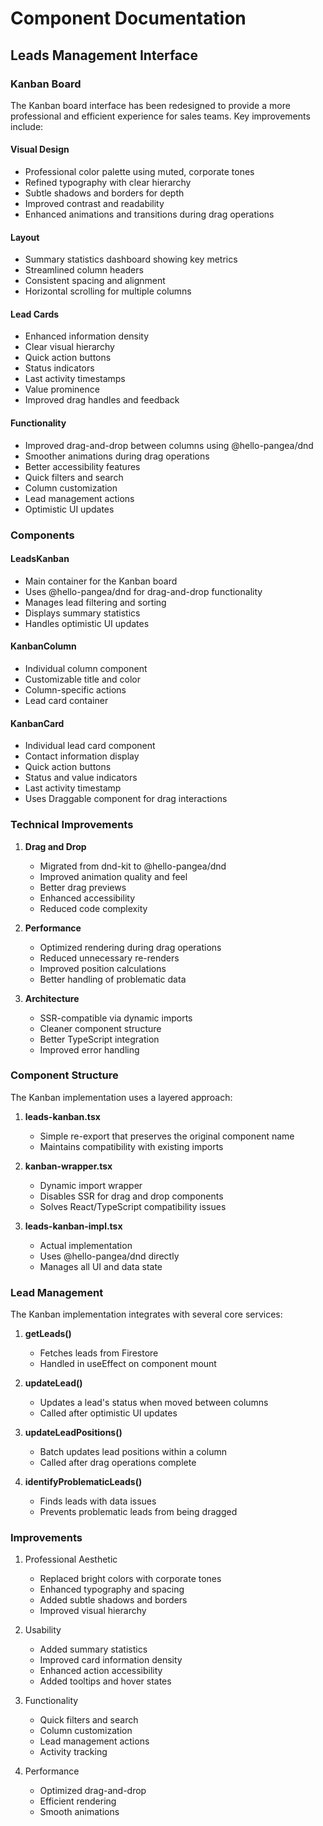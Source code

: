 # Component Documentation

## Leads Management Interface

### Kanban Board

The Kanban board interface has been redesigned to provide a more professional and efficient experience for sales teams. Key improvements include:

#### Visual Design
- Professional color palette using muted, corporate tones
- Refined typography with clear hierarchy
- Subtle shadows and borders for depth
- Improved contrast and readability
- Enhanced animations and transitions during drag operations

#### Layout
- Summary statistics dashboard showing key metrics
- Streamlined column headers
- Consistent spacing and alignment
- Horizontal scrolling for multiple columns

#### Lead Cards
- Enhanced information density
- Clear visual hierarchy
- Quick action buttons
- Status indicators
- Last activity timestamps
- Value prominence
- Improved drag handles and feedback

#### Functionality
- Improved drag-and-drop between columns using @hello-pangea/dnd
- Smoother animations during drag operations
- Better accessibility features
- Quick filters and search
- Column customization
- Lead management actions
- Optimistic UI updates

### Components

#### LeadsKanban
- Main container for the Kanban board
- Uses @hello-pangea/dnd for drag-and-drop functionality
- Manages lead filtering and sorting
- Displays summary statistics
- Handles optimistic UI updates

#### KanbanColumn
- Individual column component
- Customizable title and color
- Column-specific actions
- Lead card container

#### KanbanCard
- Individual lead card component
- Contact information display
- Quick action buttons
- Status and value indicators
- Last activity timestamp
- Uses Draggable component for drag interactions

### Technical Improvements

1. **Drag and Drop**
   - Migrated from dnd-kit to @hello-pangea/dnd
   - Improved animation quality and feel
   - Better drag previews
   - Enhanced accessibility
   - Reduced code complexity

2. **Performance**
   - Optimized rendering during drag operations
   - Reduced unnecessary re-renders
   - Improved position calculations
   - Better handling of problematic data

3. **Architecture**
   - SSR-compatible via dynamic imports
   - Cleaner component structure
   - Better TypeScript integration
   - Improved error handling

### Component Structure

The Kanban implementation uses a layered approach:

1. **leads-kanban.tsx**
   - Simple re-export that preserves the original component name
   - Maintains compatibility with existing imports

2. **kanban-wrapper.tsx**
   - Dynamic import wrapper 
   - Disables SSR for drag and drop components
   - Solves React/TypeScript compatibility issues

3. **leads-kanban-impl.tsx**
   - Actual implementation
   - Uses @hello-pangea/dnd directly
   - Manages all UI and data state

### Lead Management

The Kanban implementation integrates with several core services:

1. **getLeads()**
   - Fetches leads from Firestore
   - Handled in useEffect on component mount

2. **updateLead()**
   - Updates a lead's status when moved between columns
   - Called after optimistic UI updates

3. **updateLeadPositions()**
   - Batch updates lead positions within a column
   - Called after drag operations complete

4. **identifyProblematicLeads()**
   - Finds leads with data issues
   - Prevents problematic leads from being dragged

### Improvements

1. Professional Aesthetic
   - Replaced bright colors with corporate tones
   - Enhanced typography and spacing
   - Added subtle shadows and borders
   - Improved visual hierarchy

2. Usability
   - Added summary statistics
   - Improved card information density
   - Enhanced action accessibility
   - Added tooltips and hover states

3. Functionality
   - Quick filters and search
   - Column customization
   - Lead management actions
   - Activity tracking

4. Performance
   - Optimized drag-and-drop
   - Efficient rendering
   - Smooth animations